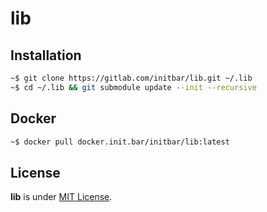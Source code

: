 # lib

## Installation

```bash
~$ git clone https://gitlab.com/initbar/lib.git ~/.lib
~$ cd ~/.lib && git submodule update --init --recursive
```

## Docker

```bash
~$ docker pull docker.init.bar/initbar/lib:latest
```

## License

**lib** is under [MIT License](./LICENSE.md).
